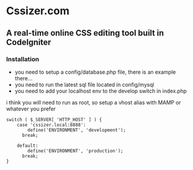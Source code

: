 # Cssizer.com
## A real-time online CSS editing tool built in CodeIgniter

### Installation

- you need to setup a config/database.php file, there is an example there...
- you need to run the latest sql file located in config/mysql
- you need to add your localhost env to the develop switch in index.php

i think you will need to run as root, so setup a vhost alias with MAMP or whatever you prefer
    
    switch ( $_SERVER[ 'HTTP_HOST' ] ) {
	    case 'cssizer.local:8888':
		    define('ENVIRONMENT', 'development');
		  break;
	
	    default:
		    define('ENVIRONMENT', 'production');
		  break;
    }
